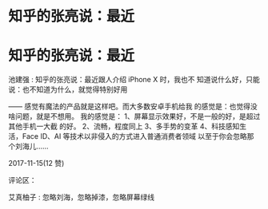 # 知乎的张亮说：最近

# 知乎的张亮说：最近

池建强 : 知乎的张亮说：最近跟人介绍 iPhone X 时，我也不 知道说什么好，只能说：也不知道为什么，就觉得特别好用

—— 感觉有魔法的产品就是这样吧。而大多数安卓手机给我 的感觉是：也觉得没啥问题，就是不想用。 我的感觉是： 1、屏幕显示效果好，不是一般的好，是超过其他手机一大截 的好。 2、流畅，程度同上 3、多手势的变革 4、科技感知生 活，Face ID、AI 等技术以非侵入的方式进入普通消费者领域 以至于你会忽略那个刘海儿……

2017-11-15(12 赞)

评论区：

艾真柚子 : 忽略刘海，忽略掉漆，忽略屏幕绿线
